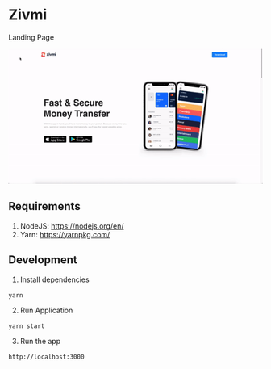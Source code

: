 # Zivmi

Landing Page

![alt text](docs/sample.gif "Sample")


## Requirements

1. NodeJS: https://nodejs.org/en/
1. Yarn: https://yarnpkg.com/

## Development

1. Install dependencies

```
yarn
```

2. Run Application

```
yarn start
```

3. Run the app

```
http://localhost:3000
````